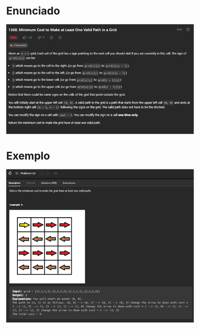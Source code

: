 # Enunciado

![image](/Assets/MinCostEnunciado.PNG)

# Exemplo

![image](/Assets/MinCostExemplo.PNG)
